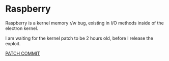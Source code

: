 # Raspberry

Raspberry is a kernel memory r/w bug, existing in I/O methods inside of the electron kernel. 

I am waiting for the kernel patch to be 2 hours old, before I release the exploit. 

[PATCH COMMIT](https://github.com/electronOS/electron/tree/0a9000621b148bcc2866bb807a6c87c86c0e2b42)
